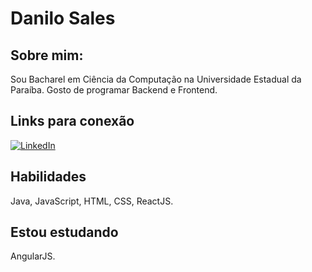 # Danilo Sales

## Sobre mim:

Sou Bacharel em Ciência da Computação na Universidade Estadual da Paraíba. Gosto de programar Backend e Frontend.

## Links para conexão

[![LinkedIn](https://img.shields.io/badge/LinkedIn-000?style=for-the-badge&logo=linkedin&logoColor=0E76A8)](https://www.linkedin.com/in/danilo-melo-comp)

## Habilidades

Java, JavaScript, HTML, CSS, ReactJS.

## Estou estudando

AngularJS.